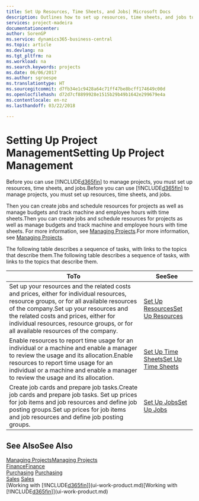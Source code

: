 ```yaml
---
title: Set Up Resources, Time Sheets, and Jobs| Microsoft Docs
description: Outlines how to set up resources, time sheets, and jobs to manage projects.
services: project-madeira
documentationcenter: 
author: SorenGP
ms.service: dynamics365-business-central
ms.topic: article
ms.devlang: na
ms.tgt_pltfrm: na
ms.workload: na
ms.search.keywords: projects
ms.date: 06/06/2017
ms.author: sgroespe
ms.translationtype: HT
ms.sourcegitcommit: d7fb34e1c9428a64c71ff47be8bcff174649c00d
ms.openlocfilehash: d72d7cf8899928e1515b29b49b1642e299679e4a
ms.contentlocale: en-nz
ms.lasthandoff: 03/22/2018

---
```

# <a name="setting-up-project-management"></a><span data-ttu-id="5c32f-103">Setting Up Project Management</span><span class="sxs-lookup"><span data-stu-id="5c32f-103">Setting Up Project Management</span></span>
<span data-ttu-id="5c32f-104">Before you can use [!INCLUDE[d365fin](includes/d365fin_md.md)] to manage projects, you must set up resources, time sheets, and jobs.</span><span class="sxs-lookup"><span data-stu-id="5c32f-104">Before you can use [!INCLUDE[d365fin](includes/d365fin_md.md)] to manage projects, you must set up resources, time sheets, and jobs.</span></span>

<span data-ttu-id="5c32f-105">Then you can create jobs and schedule resources for projects as well as manage budgets and track machine and employee hours with time sheets.</span><span class="sxs-lookup"><span data-stu-id="5c32f-105">Then you can create jobs and schedule resources for projects as well as manage budgets and track machine and employee hours with time sheets.</span></span> <span data-ttu-id="5c32f-106">For more information, see [Managing Projects](projects-manage-projects.md).</span><span class="sxs-lookup"><span data-stu-id="5c32f-106">For more information, see [Managing Projects](projects-manage-projects.md).</span></span>  

<span data-ttu-id="5c32f-107">The following table describes a sequence of tasks, with links to the topics that describe them.</span><span class="sxs-lookup"><span data-stu-id="5c32f-107">The following table describes a sequence of tasks, with links to the topics that describe them.</span></span>

| <span data-ttu-id="5c32f-108">To</span><span class="sxs-lookup"><span data-stu-id="5c32f-108">To</span></span> | <span data-ttu-id="5c32f-109">See</span><span class="sxs-lookup"><span data-stu-id="5c32f-109">See</span></span> |
| --- | --- |
| <span data-ttu-id="5c32f-110">Set up your resources and the related costs and prices, either for individual resources, resource groups, or for all available resources of the company.</span><span class="sxs-lookup"><span data-stu-id="5c32f-110">Set up your resources and the related costs and prices, either for individual resources, resource groups, or for all available resources of the company.</span></span> |[<span data-ttu-id="5c32f-111">Set Up Resources</span><span class="sxs-lookup"><span data-stu-id="5c32f-111">Set Up Resources</span></span>](projects-how-setup-resources.md) |
| <span data-ttu-id="5c32f-112">Enable resources to report time usage for an individual or a machine and enable a manager to review the usage and its allocation.</span><span class="sxs-lookup"><span data-stu-id="5c32f-112">Enable resources to report time usage for an individual or a machine and enable a manager to review the usage and its allocation.</span></span> |[<span data-ttu-id="5c32f-113">Set Up Time Sheets</span><span class="sxs-lookup"><span data-stu-id="5c32f-113">Set Up Time Sheets</span></span>](projects-how-setup-time-sheets.md) |
| <span data-ttu-id="5c32f-114">Create job cards and prepare job tasks.</span><span class="sxs-lookup"><span data-stu-id="5c32f-114">Create job cards and prepare job tasks.</span></span> <span data-ttu-id="5c32f-115">Set up prices for job items and job resources and define job posting groups.</span><span class="sxs-lookup"><span data-stu-id="5c32f-115">Set up prices for job items and job resources and define job posting groups.</span></span> |[<span data-ttu-id="5c32f-116">Set Up Jobs</span><span class="sxs-lookup"><span data-stu-id="5c32f-116">Set Up Jobs</span></span>](projects-how-setup-jobs.md) |

## <a name="see-also"></a><span data-ttu-id="5c32f-117">See Also</span><span class="sxs-lookup"><span data-stu-id="5c32f-117">See Also</span></span>
[<span data-ttu-id="5c32f-118">Managing Projects</span><span class="sxs-lookup"><span data-stu-id="5c32f-118">Managing Projects</span></span>](projects-manage-projects.md)  
[<span data-ttu-id="5c32f-119">Finance</span><span class="sxs-lookup"><span data-stu-id="5c32f-119">Finance</span></span>](finance.md)  
<span data-ttu-id="5c32f-120">[Purchasing](purchasing-manage-purchasing.md)       </span><span class="sxs-lookup"><span data-stu-id="5c32f-120">[Purchasing](purchasing-manage-purchasing.md)       </span></span>  
<span data-ttu-id="5c32f-121">[Sales](sales-manage-sales.md)   </span><span class="sxs-lookup"><span data-stu-id="5c32f-121">[Sales](sales-manage-sales.md)   </span></span>  
<span data-ttu-id="5c32f-122">[Working with [!INCLUDE[d365fin](includes/d365fin_md.md)]](ui-work-product.md)</span><span class="sxs-lookup"><span data-stu-id="5c32f-122">[Working with [!INCLUDE[d365fin](includes/d365fin_md.md)]](ui-work-product.md)</span></span>  

